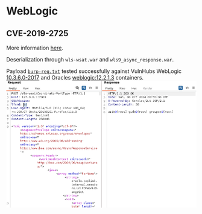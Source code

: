 # WebLogic
## CVE-2019-2725
More information [here](https://app.gitbook.com/o/i5zzcCcQScEjAbS1CNWw/s/LZ9hPT4FtAP57VrTApYv/~/changes/84/exploits-pocs/oracle/weblogic-cve-2019-2729).

Deserialization through `wls-wsat.war` and `wls9_async_response.war`. 

Payload [`burp-req.txt`](cve-2019-2725/burp-req01.txt) tested successfully against VulnHubs WebLogic [10.3.6.0-2017](https://hub.docker.com/layers/vulhub/weblogic/10.3.6.0-2017/images/sha256-275ec19477cfda389dc1c42158033e7e8c650dd4cba9f090ca0ba673902b73c9?context=explore) and Oracles [weblogic:12.2.1.3](https://container-registry.oracle.com/ords/f?p=113:4:100763132084359:::4:P4_REPOSITORY,AI_REPOSITORY,AI_REPOSITORY_NAME,P4_REPOSITORY_NAME,P4_EULA_ID,P4_BUSINESS_AREA_ID:5,5,Oracle%20WebLogic%20Server,Oracle%20WebLogic%20Server,1,0&cs=3KTZ9kW4gHaVNXvYp_seg3AmnCL3G7pI4VfyLUNKH2oNI2LPL15b5PgGNbUGWjuU0cZz_Tul__-raSj8DmP2tQQ) containers.
![cve-2019-2725](cve-2019-2725/cve-2019-2725.png)
